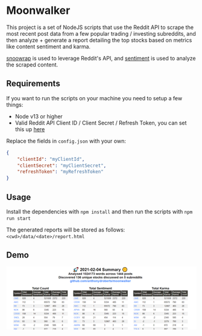 # Moonwalker
This project is a set of NodeJS scripts that use the Reddit API to scrape the most recent post data from a few popular trading / investing subreddits, and then analyze + generate a report detailing the top stocks based on metrics like content sentiment and karma.

[snoowrap](https://www.npmjs.com/package/snoowrap) is used to leverage Reddit's API, and [sentiment](https://www.npmjs.com/package/sentiment) is used to analyze the scraped content.

## Requirements
If you want to run the scripts on your machine you need to setup a few things:
- Node v13 or higher
- Valid Reddit API Client ID / Client Secret / Refresh Token, you can set this up [here](https://not-an-aardvark.github.io/reddit-oauth-helper/)

Replace the fields in `config.json` with your own:
```json
{
    "clientId": "myClientId",
    "clientSecret": "myClientSecret",
    "refreshToken": "myRefreshToken"
}
```

## Usage

Install the dependencies with `npm install` and then run the scripts with `npm run start`

The generated reports will be stored as follows: `<cwd>/data/<date>/report.html`

## Demo

![demo](demo.PNG)